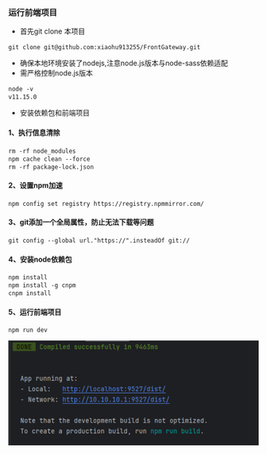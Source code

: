 
### 运行前端项目

- 首先git clone 本项目

```
git clone git@github.com:xiaohu913255/FrontGateway.git

```

- 确保本地环境安装了nodejs,注意node.js版本与node-sass依赖适配
- 需严格控制node.js版本

```
node -v
v11.15.0
```

- 安装依赖包和前端项目

#### 1、执行信息清除
```
rm -rf node_modules
npm cache clean --force
rm -rf package-lock.json
```
#### 2、设置npm加速
```
npm config set registry https://registry.npmmirror.com/
```

#### 3、git添加一个全局属性，防止无法下载等问题
```
git config --global url."https://".insteadOf git://
```

#### 4、安装node依赖包
```
npm install
npm install -g cnpm
cnpm install
```
#### 5、运行前端项目
```
npm run dev

```

![Alt text](./public/img.png)
